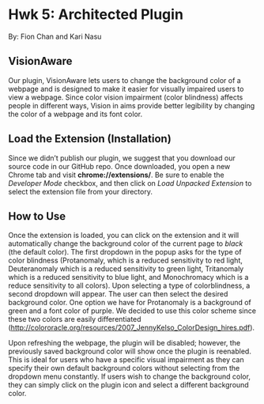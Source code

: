 # Hwk 5: Architected Plugin
By: Fion Chan and Kari Nasu

## VisionAware
Our plugin, VisionAware lets users to change the background color of a webpage and is designed to make it easier for visually impaired users to view a webpage. Since color vision impairment (color blindness) affects people in different ways, Vision in aims provide better legibility by changing the color of a webpage and its font color. 

## Load the Extension (Installation)
Since we didn’t publish our plugin, we suggest that you download our source code in our GitHub repo. Once downloaded, you open a new Chrome tab and visit **chrome://extensions/**. Be sure to enable  the _Developer Mode_ checkbox, and then click on _Load Unpacked Extension_ to select the extension file from your directory.

## How to Use
Once the extension is loaded, you can click on the extension and it will automatically change the background color of the current page to _black_ (the default color). The first dropdown in the popup asks for the type of color blindness (Protanomaly, which is a reduced sensitivity to red light, Deuteranomaly which is a reduced sensitivity to green light, Tritanomaly which is a reduced sensitivity to blue light, and Monochromacy which is a reduce sensitivity to all colors). Upon selecting a type of colorblindness, a second dropdown will appear. The user can then select the desired background color. One option we have for Protanomaly is a background of green and a font color of purple. We decided to use this color scheme since these two colors are easily differentiated (http://colororacle.org/resources/2007_JennyKelso_ColorDesign_hires.pdf).

Upon refreshing the webpage, the plugin will be disabled; however, the previously saved background color will show once the plugin is reenabled. This is ideal for users who have a specific visual impairment as they can specify their own default background colors without selecting from the dropdown menu constantly. If users wish to change the background color, they can simply click on the plugin icon and select a different background color.